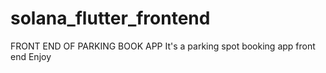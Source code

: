 # solana_flutter_frontend
FRONT END OF PARKING BOOK APP
It's a parking spot booking app front end
Enjoy

